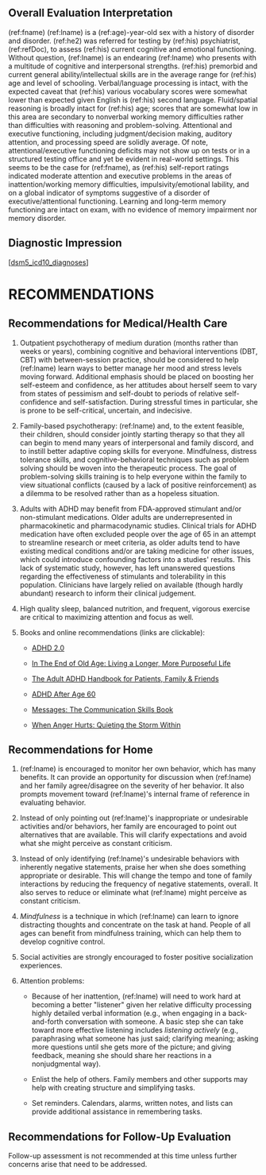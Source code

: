## Overall Evaluation Interpretation

(ref:fname) (ref:lname) is a (ref:age)-year-old sex with a history of disorder
and disorder. (ref:he2) was referred for testing by (ref:his) psychiatrist,
(ref:refDoc), to assess (ref:his) current cognitive and emotional functioning.
Without question, (ref:lname) is an endearing (ref:lname) who presents with a
multitude of cognitive and interpersonal strengths. (ref:his) premorbid and
current general ability/intellectual skills are in the average range for
(ref:his) age and level of schooling. Verbal/language processing is intact, with
the expected caveat that (ref:his) various vocabulary scores were somewhat lower
than expected given English is (ref:his) second language. Fluid/spatial
reasoning is broadly intact for (ref:his) age; scores that are somewhat low in
this area are secondary to nonverbal working memory difficulties rather than
difficulties with reasoning and problem-solving. Attentional and executive
functioning, including judgment/decision making, auditory attention, and
processing speed are solidly average. Of note, attentional/executive functioning
deficits may not show up on tests or in a structured testing office and yet be
evident in real-world settings. This seems to be the case for (ref:fname), as
(ref:his) self-report ratings indicated moderate attention and executive
problems in the areas of inattention/working memory difficulties,
impulsivity/emotional lability, and on a global indicator of symptoms suggestive
of a disorder of executive/attentional functioning. Learning and long-term
memory functioning are intact on exam, with no evidence of memory impairment nor
memory disorder.

## Diagnostic Impression

[[dsm5_icd10_diagnoses]]

# RECOMMENDATIONS

## Recommendations for Medical/Health Care

1.  Outpatient psychotherapy of medium duration (months rather than weeks or
    years), combining cognitive and behavioral interventions (DBT, CBT) with
    between-session practice, should be considered to help (ref:lname) learn
    ways to better manage her mood and stress levels moving forward. Additional
    emphasis should be placed on boosting her self-esteem and confidence, as her
    attitudes about herself seem to vary from states of pessimism and self-doubt
    to periods of relative self-confidence and self-satisfaction. During
    stressful times in particular, she is prone to be self-critical, uncertain,
    and indecisive.

2.  Family-based psychotherapy: (ref:lname) and, to the extent feasible, their
    children, should consider jointly starting therapy so that they all can
    begin to mend many years of interpersonal and family discord, and to instill
    better adaptive coping skills for everyone. Mindfulness, distress tolerance
    skills, and cognitive-behavioral techniques such as problem solving should
    be woven into the therapeutic process. The goal of problem-solving skills
    training is to help everyone within the family to view situational conflicts
    (caused by a lack of positive reinforcement) as a dilemma to be resolved
    rather than as a hopeless situation.

3.  Adults with ADHD may benefit from FDA-approved stimulant and/or
    non-stimulant medications. Older adults are underrepresented in
    pharmacokinetic and pharmacodynamic studies. Clinical trials for ADHD
    medication have often excluded people over the age of 65 in an attempt to
    streamline research or meet criteria, as older adults tend to have existing
    medical conditions and/or are taking medicine for other issues, which could
    introduce confounding factors into a studies' results. This lack of
    systematic study, however, has left unanswered questions regarding the
    effectiveness of stimulants and tolerability in this population. Clinicians
    have largely relied on available (though hardly abundant) research to inform
    their clinical judgement.

4.  High quality sleep, balanced nutrition, and frequent, vigorous exercise are
    critical to maximizing attention and focus as well.

5.  Books and online recommendations (links are clickable):

    -   [ADHD 2.0](https://drhallowell.com/read/books-by-ned/)

    -   [In The End of Old Age: Living a Longer, More Purposeful
        Life](https://www.marcagronin.com/book/the-end-of-old-age/)

    -   [The Adult ADHD Handbook for Patients, Family &
        Friends](https://www.amazon.com/Adult-Handbook-Patients-Family-Friends-ebook/dp/B004S3I8Z4)

    -   [ADHD After Age
        60](https://www.additudemag.com/adhd-in-seniors-diagnosis-and-treatment-after-60/)

    -   [Messages: The Communication Skills Book](https://g.co/kgs/EKmwBy)

    -   [When Anger Hurts: Quieting the Storm Within](https://g.co/kgs/Tu3ieS)

## Recommendations for Home

1.  (ref:lname) is encouraged to monitor her own behavior, which has many
    benefits. It can provide an opportunity for discussion when (ref:lname) and
    her family agree/disagree on the severity of her behavior. It also prompts
    movement toward (ref:lname)'s internal frame of reference in evaluating
    behavior.

2.  Instead of only pointing out (ref:lname)'s inappropriate or undesirable
    activities and/or behaviors, her family are encouraged to point out
    alternatives that are available. This will clarify expectations and avoid
    what she might perceive as constant criticism.

3.  Instead of only identifying (ref:lname)'s undesirable behaviors with
    inherently negative statements, praise her when she does something
    appropriate or desirable. This will change the tempo and tone of family
    interactions by reducing the frequency of negative statements, overall. It
    also serves to reduce or eliminate what (ref:lname) might perceive as
    constant criticism.

4.  *Mindfulness* is a technique in which (ref:lname) can learn to ignore
    distracting thoughts and concentrate on the task at hand. People of all ages
    can benefit from mindfulness training, which can help them to develop
    cognitive control.

5.  Social activities are strongly encouraged to foster positive socialization
    experiences.

6.  Attention problems:

    -   Because of her inattention, (ref:lname) will need to work hard at
        becoming a better "listener" given her relative difficulty processing
        highly detailed verbal information (e.g., when engaging in a
        back-and-forth conversation with someone. A basic step she can take
        toward more effective listening includes *listening actively* (e.g.,
        paraphrasing what someone has just said; clarifying meaning; asking more
        questions until she gets more of the picture; and giving feedback,
        meaning she should share her reactions in a nonjudgmental way).

    -   Enlist the help of others. Family members and other supports may help
        with creating structure and simplifying tasks.

    -   Set reminders. Calendars, alarms, written notes, and lists can provide
        additional assistance in remembering tasks.

## Recommendations for Follow-Up Evaluation

Follow-up assessment is not recommended at this time unless further concerns
arise that need to be addressed.

[//begin]: # "Autogenerated link references for markdown compatibility"
[dsm5_icd10_diagnoses]: dsm5_icd10_diagnoses.md "DSM-5 Classifications"
[//end]: # "Autogenerated link references"